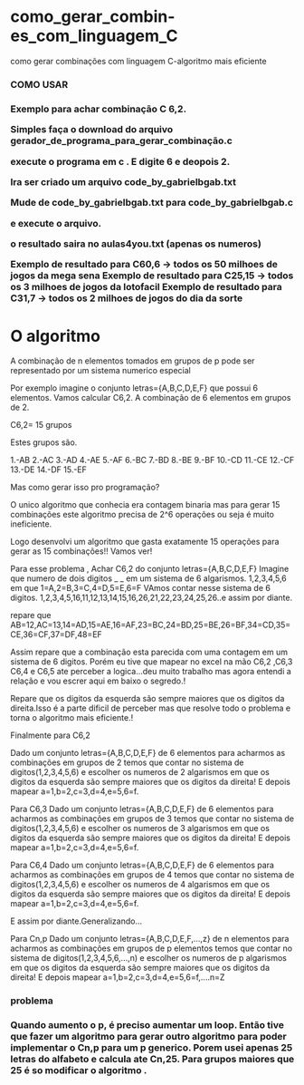 # como_gerar_combin-es_com_linguagem_C
como gerar combinações com linguagem C-algoritmo mais eficiente
<h3>COMO USAR<h3/>
Exemplo para achar combinação C 6,2.

Simples faça o download do arquivo  gerador_de_programa_para_gerar_combinação.c

execute o programa em c . E digite 6 e deopois 2.  

Ira ser criado um arquivo code_by_gabrielbgab.txt

Mude de code_by_gabrielbgab.txt para code_by_gabrielbgab.c

e execute o arquivo.

o resultado saira no aulas4you.txt (apenas os numeros)

Exemplo de resultado para C60,6 -> todos os 50 milhoes de jogos da mega sena
Exemplo de resultado para C25,15 -> todos os 3 milhoes de jogos da lotofacil
Exemplo de resultado para C31,7 -> todos os 2 milhoes de jogos do dia da sorte







<h1>O algoritmo</h1>

A combinação de n elementos tomados em grupos de  p pode ser representado por um sistema numerico especial

Por exemplo imagine o conjunto letras={A,B,C,D,E,F} que possui 6 elementos.
Vamos calcular C6,2. A combinação de 6 elementos em grupos de 2.

C6,2= 15 grupos 

Estes grupos são.

1.-AB
2.-AC
3.-AD
4.-AE
5.-AF
6.-BC
7.-BD
8.-BE
9.-BF
10.-CD
11.-CE
12.-CF
13.-DE
14.-DF
15.-EF

Mas como gerar isso pro programação?

O unico algoritmo que conhecia era contagem binaria mas para gerar 15 combinações este algoritmo precisa de 2^6 operações
ou seja é muito ineficiente.

Logo desenvolvi um algoritmo que gasta exatamente 15 operações para gerar as 15 combinações!! Vamos ver!


Para esse problema , Achar C6,2 do conjunto letras={A,B,C,D,E,F}   Imagine que numero de dois digitos _ _ em um sistema de 6 algarismos. 1,2,3,4,5,6
em que 
1=A,2=B,3=C,4=D,5=E,6=F
VAmos contar nesse sistema de 6 digitos.
1,2,3,4,5,16,11,12,13,14,15,16,26,21,22,23,24,25,26..e assim por diante.

repare que AB=12,AC=13,14=AD,15=AE,16=AF,23=BC,24=BD,25=BE,26=BF,34=CD,35=CE,36=CF,37=DF,48=EF

Assim repare que a combinação esta parecida com uma contagem em um sistema de 6 digitos.
Porém eu tive que mapear no excel na mão C6,2 ,C6,3 C6,4 e C6,5 ate perceber a logica...deu muito trabalho
mas agora entendi a relação e vou escrer aqui em baixo o segredo.!

Repare que os digitos da esquerda são sempre maiores que os digitos da direita.Isso é a parte dificil de perceber mas
que resolve todo o problema e torna o algoritmo mais eficiente.!

Finalmente para C6,2

Dado um conjunto letras={A,B,C,D,E,F} de 6 elementos para acharmos as combinações em grupos de 2 temos que contar
no sistema de digitos(1,2,3,4,5,6) e escolher os numeros de 2 algarismos em que os digitos da esquerda são sempre maiores que os digitos da direita!
E depois mapear  a=1,b=2,c=3,d=4,e=5,6=f.

Para C6,3
Dado um conjunto letras={A,B,C,D,E,F} de 6 elementos para acharmos as combinações em grupos de 3 temos que contar
no sistema de digitos(1,2,3,4,5,6) e escolher os numeros de 3 algarismos em que os digitos da esquerda são sempre maiores que os digitos da direita!
E depois mapear  a=1,b=2,c=3,d=4,e=5,6=f.

Para C6,4
Dado um conjunto letras={A,B,C,D,E,F} de 6 elementos para acharmos as combinações em grupos de 4 temos que contar
no sistema de digitos(1,2,3,4,5,6) e escolher os numeros de 4 algarismos em que os digitos da esquerda são sempre maiores que os digitos da direita!
E depois mapear  a=1,b=2,c=3,d=4,e=5,6=f.

E assim por diante.Generalizando...


Para Cn,p
Dado um conjunto letras={A,B,C,D,E,F,...,z} de n elementos para acharmos as combinações em grupos de p elementos temos que contar
no sistema de digitos(1,2,3,4,5,6,...,n) e escolher os numeros de p algarismos em que os digitos da esquerda são sempre maiores que os digitos da direita!
E depois mapear  a=1,b=2,c=3,d=4,e=5,6=f,....n=Z


<h3>problema<h3/>

Quando aumento o p, é preciso aumentar um loop. Então tive que fazer um algoritmo para gerar outro algoritmo para poder
implementar o Cn,p para um p generico.
Porem usei apenas 25 letras do alfabeto e calcula ate Cn,25. Para grupos maiores que 25 é so modificar o algoritmo .







